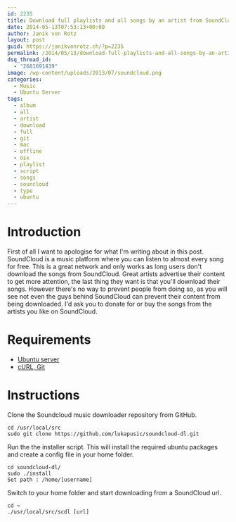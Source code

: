 ```yaml
---
id: 2235
title: Download full playlists and all songs by an artist from SoundCloud
date: 2014-05-13T07:53:13+00:00
author: Janik von Rotz
layout: post
guid: https://janikvonrotz.ch/?p=2235
permalink: /2014/05/13/download-full-playlists-and-all-songs-by-an-artist-from-soundcloud/
dsq_thread_id:
  - "2681691439"
image: /wp-content/uploads/2013/07/soundcloud.png
categories:
  - Music
  - Ubuntu Server
tags:
  - album
  - all
  - artist
  - download
  - full
  - git
  - mac
  - offline
  - osx
  - playlist
  - script
  - songs
  - souncloud
  - type
  - ubuntu
---
```

# Introduction

First of all I want to apologise for what I'm writing about in this post.
SoundCloud is a music platform where you can listen to almost every song for free.
This is a great network and only works as long users don't download the songs from SoundCloud.
Great artists advertise their content to get more attention, the last thing they want is that you'll download their songs.
However there's no way to prevent people from doing so, as you will see not even the guys behind SoundCloud can prevent their content from being downloaded.
I'd ask you to donate for or buy the songs from the artists you like on SoundCloud.
<!--more-->
# Requirements

* [Ubuntu server](https://janikvonrotz.ch/2014/03/13/deploy-ubuntu-server/)
* [cURL, Git](https://janikvonrotz.ch/2014/03/25/install-ubuntu-packages/)

# Instructions

Clone the Soundcloud music downloader repository from GitHub.

	cd /usr/local/src
	sudo git clone https://github.com/lukapusic/soundcloud-dl.git

Run the the installer script. This will install the required ubuntu packages and create a config file in your home folder.

	cd soundcloud-dl/
	sudo ./install
	Set path : /home/[username]

Switch to your home folder and start downloading from a SoundCloud url.

	cd ~
	./usr/local/src/scdl [url]

